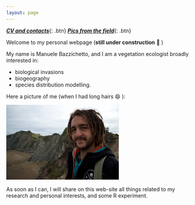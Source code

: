```yaml
---
layout: page
---
```


[**_CV and contacts_**](https://manuelebazzichetto.github.io/pers-website/CV/){: .btn}
[**_Pics from the field_**](https://manuelebazzichetto.github.io/pers-website/PicsFromField/){: .btn}


Welcome to my personal webpage (**still under construction** :hammer: )

My name is Manuele Bazzichetto, and I am a vegetation ecologist broadly interested in:
- biological invasions
- biogeography
- species distribution modelling.

Here a picture of me (when I had long hairs  :smile: ):

<img src="images/DSC_2169.jpg" width="300" />

As soon as I can, I will share on this web-site all things related to my research and personal interests, and some R experiment.

